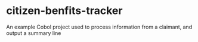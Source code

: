 # citizen-benfits-tracker
An example Cobol project used to process information from a claimant, and output a summary line
